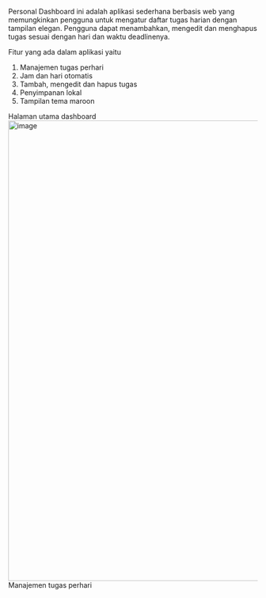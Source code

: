 Personal Dashboard ini adalah aplikasi sederhana berbasis web yang memungkinkan pengguna untuk mengatur daftar tugas harian dengan tampilan elegan. Pengguna dapat menambahkan, mengedit dan menghapus tugas sesuai dengan hari dan waktu deadlinenya.

Fitur yang ada dalam aplikasi yaitu
1. Manajemen tugas perhari
2. Jam dan hari otomatis
3. Tambah, mengedit dan hapus tugas
4. Penyimpanan lokal
5. Tampilan tema maroon

Halaman utama dashboard
<img width="1921" height="930" alt="image" src="https://github.com/user-attachments/assets/bd03f733-59ea-459b-a7da-2bdf94ee000d" />
Manajemen tugas perhari

